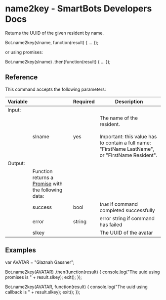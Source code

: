 # name2key - SmartBots Developers Docs

Returns the UUID of the given resident by name.

Bot.name2key(slname, function(result) { ... });

or using promises:

Bot.name2key(slname)
  .then(function(result) { ... });

## Reference

This command accepts the following parameters:

| Variable |     | Required | Description |
| --- | --- | --- | --- |
| Input: |     |     |     |
|     | slname | yes | The name of the resident.<br><br>Important: this value has to contain a full name: "FirstName LastName", or "FirstName Resident". |
| Output: |     |     |     |
|     | Function returns a [Promise](https://www.mysmartbots.com/dev/docs/Bot_Playground/Callbacks_and_return_values "Bot Playground/Callbacks and return values") with the following data: |     |     |
|     | success | bool | _true_ if command completed successfully |
|     | error | string | error string if command has failed |
|     | slkey |     | The UUID of the avatar |

## Examples

var AVATAR \= "Glaznah Gassner";

Bot.name2key(AVATAR)
	.then(function(result) {
		console.log("The uuid using promises is " + result.slkey);
		exit();
	});

Bot.name2key(AVATAR, function(result) {
	console.log("The uuid using callback is " + result.slkey);
	exit();
});
